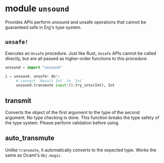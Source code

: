 # module `unsound`

Provides APIs perform unsound and unsafe operations that cannot be guaranteed safe in Erg's type system.

## `unsafe!`

Executes an `Unsafe` procedure. Just like Rust, `Unsafe` APIs cannot be called directly, but are all passed as higher-order functions to this procedure.

```python
unsound = import "unsound"

i = unsound. unsafe! do!:
     # convert `Result Int` to `Int`
     unsound.transmute input!().try_into(Int), Int
```

## transmit

Converts the object of the first argument to the type of the second argument. No type checking is done.
This function breaks the type safety of the type system. Please perform validation before using.

## auto_transmute

Unlike `transmute`, it automatically converts to the expected type. Works the same as Ocaml's `Obj.magic`.
